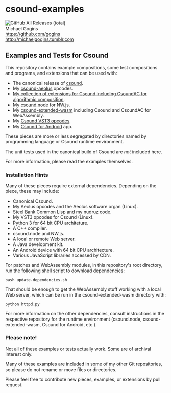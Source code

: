 # csound-examples
![GitHub All Releases (total)](https://img.shields.io/github/downloads/gogins/csound-examples/total.svg)<br>
Michael Gogins<br>
https://github.com/gogins<br>
http://michaelgogins.tumblr.com

## Examples and Tests for Csound

This repository contains example compositions, some test compositions and 
programs, and extensions that can be used with: 
 - The canonical release of [csound](https://github.com/csound/csound). 
 - My [csound-aeolus](https://github.com/gogins/csound-aeolus) opcodes.
 - [My collection of extensions for Csound including CsoundAC for algorithmic composition](https://github.com/gogins/csound-extended). 
 - My [csound.node](https://github.com/gogins/csound-extended/tree/develop/csound.node) for NW.js.
 - My [csound-extended-wasm](https://github.com/gogins/csound-extended/tree/develop/WebAssembly) including Csound and CsoundAC for WebAssembly. 
 - My [Csound VST3 opcodes](https://github.com/gogins/csound-vst3-opcodes).
 - My [Csound for Android](https://github.com/gogins/csound-android) app.

These pieces are more or less segregated by directories named by programming 
language or Csound runtime environment.

The unit tests used in the canonical build of Csound are _not_ included here.

For more information, please read the examples themselves.

### Installation Hints

Many of these pieces require external dependencies. Depending on the piece, 
these may include:

 - Canonical Csound.
 - My Aeolus opcodes and the Aeolus software organ (Linux).
 - Steel Bank Common Lisp and my nudruz code.
 - My VST3 opcodes for Csound (Linux).
 - Python 3 for 64 bit CPU architeture.
 - A C++ compiler.
 - csound.node and NW.js.
 - A local or remote Web server.
 - A Java development kit.
 - An Android device with 64 bit CPU architecture.
 - Various JavaScript libraries accessed by CDN.
 
For patches and WebAssembly modules, in this repository's root directory, run 
the following shell script to download dependencies:
```
bash update-dependencies.sh
```

That should be enough to get the WebAssembly stuff working with a local Web 
server, which can be run in the csound-extended-wasm directory with:
```
python httpd.py
```

For more information on the other dependencies, consult instructions in the 
respective repository for the runtime environment (csound.node, 
csound-extended-wasm, Csound for Android, etc.).

### Please note!

Not all of these examples or tests actually work. Some are of archival 
interest only.

Many of these examples are included in some of my other Git repositories, 
so please do not rename or move files or directories. 

Please feel free to contribute new pieces, examples, or extensions by pull 
request.